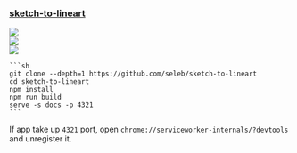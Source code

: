 ### [sketch-to-lineart](https://github.com/seleb/sketch-to-lineart)

![](https://img.shields.io/github/license/seleb/sketch-to-lineart)<br />
[![](https://img.shields.io/github/last-commit/scillidan/sketch-to-lineart/main?label=last%20commit%20(fork))](https://github.com/scillidan/sketch-to-lineart)<br />
![](https://img.shields.io/badge/Vercel-black?style=flat&logo=Vercel&logoColor=white)

````{tab} From source
```sh
git clone --depth=1 https://github.com/seleb/sketch-to-lineart
cd sketch-to-lineart
npm install
npm run build
serve -s docs -p 4321
```
````

If app take up `4321` port, open `chrome://serviceworker-internals/?devtools` and unregister it.